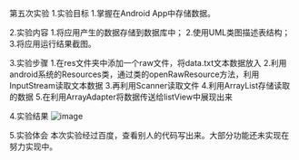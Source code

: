 第五次实验 
1.实验目标 
1.掌握在Android App中存储数据。

2.实验内容 
1.将应用产生的数据存储到数据库中； 
2.使用UML类图描述表结构； 
3.将应用运行结果截图。

3.实验步骤 
 1.在res文件夹中添加一个raw文件，将data.txt文本数据放入 
 2.利用android系统的Resources类，通过类的openRawResource方法，利用InputStream读取文本数据 
 3.再利用Scanner读取文件 
 4.利用ArrayList存储读取的数据 
 5.在利用ArrayAdapter将数据传送给listView中展现出来

4.实验结果 
![image](https://github.com/XBYZY/android-labs-2018/blob/master/soft1614080902132/%E5%AE%9E%E9%AA%8C%E6%88%AA%E5%9B%BE1.png) 

5.实验体会 
本次实验经过百度，查看别人的代码写出来。大部分功能还未实现在努力实现中。
